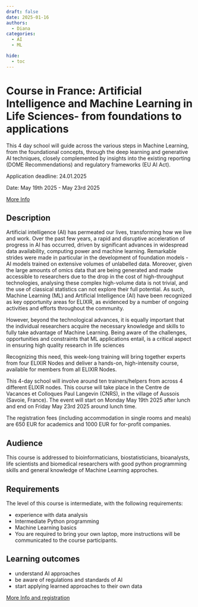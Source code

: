 ```yaml
---
draft: false
date: 2025-01-16
authors:
  - Diana
categories:
  - AI
  - ML

hide:
  - toc
---
```


# Course in France: Artificial Intelligence and Machine Learning in Life Sciences- from foundations to applications

This 4 day school will guide across the various steps in Machine Learning, from the foundational concepts, through the deep learning and generative AI techniques, closely complemented by insights into the existing reporting (DOME Recommendations) and regulatory frameworks (EU AI Act).

Application deadline: 24.01.2025

Date: May 19th 2025 - May 23rd 2025

[More Info](https://moodle.france-bioinformatique.fr/course/view.php?id=34) 

<!-- more -->

## Description

Artificial intelligence (AI) has permeated our lives, transforming how we live and work. Over the past few years, a rapid and disruptive acceleration of progress in AI has occurred, driven by significant advances in widespread data availability, computing power and machine learning. Remarkable strides were made in particular in the development of foundation models - AI models trained on extensive volumes of unlabelled data. Moreover, given the large amounts of omics data that are being generated and made accessible to researchers due to the drop in the cost of high-throughput technologies, analysing these complex high-volume data is not trivial, and the use of classical statistics can not explore their full potential. As such, Machine Learning (ML) and Artificial Intelligence (AI) have been recognized as key opportunity areas for ELIXIR, as evidenced by a number of ongoing activities and efforts throughout the community.


However, beyond the technological advances, it is equally important that the individual researchers acquire the necessary knowledge and skills to fully take advantage of Machine Learning. Being aware of the challenges, opportunities and constraints that ML applications entail, is a critical aspect in ensuring high quality research in life sciences


Recognizing this need, this week-long training will bring together experts from four ELIXIR Nodes and deliver a hands-on, high-intensity course, available for members from all ELIXIR Nodes.

This 4-day school will involve around ten trainers/helpers from across 4 different ELIXIR nodes. This course will take place in the Centre de Vacances et Colloques Paul Langevin (CNRS), in the village of Aussois (Savoie, France). The event will start on Monday May 19th 2025 after lunch and end on Friday May 23rd 2025 around lunch time.

The registration fees (including accommodation in single rooms and meals) are 650 EUR for academics and 1000 EUR for for-profit companies.

## Audience

This course is addressed to bioinformaticians, biostatisticians, bioanalysts, life scientists and biomedical researchers with good python programming skills and general knowledge of Machine Learning approches.

## Requirements

The level of this course is intermediate, with the following requirements:

* experience with data analysis
* Intermediate Python programming
* Machine Learning basics
* You are required to bring your own laptop, more instructions will be communicated to the course participants.

## Learning outcomes

* understand AI approaches
* be aware of regulations and standards of AI
* start applying learned approaches to their own data

[More Info and registration](https://moodle.france-bioinformatique.fr/course/view.php?id=34) 


